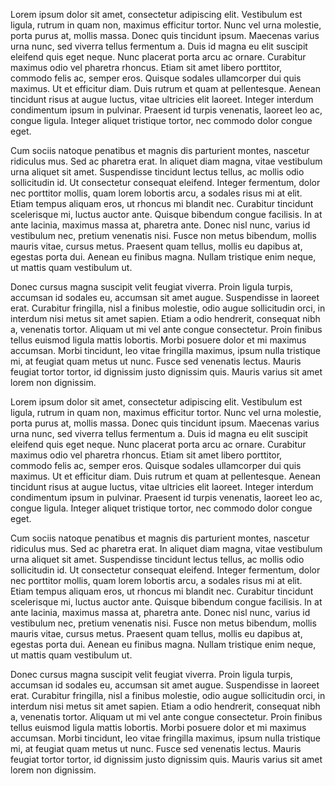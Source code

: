 Lorem ipsum dolor sit amet, consectetur adipiscing elit. Vestibulum est ligula, rutrum in quam non, maximus efficitur tortor. Nunc vel urna molestie, porta purus at, mollis massa. Donec quis tincidunt ipsum. Maecenas varius urna nunc, sed viverra tellus fermentum a. Duis id magna eu elit suscipit eleifend quis eget neque. Nunc placerat porta arcu ac ornare. Curabitur maximus odio vel pharetra rhoncus. Etiam sit amet libero porttitor, commodo felis ac, semper eros. Quisque sodales ullamcorper dui quis maximus. Ut et efficitur diam. Duis rutrum et quam at pellentesque. Aenean tincidunt risus at augue luctus, vitae ultricies elit laoreet. Integer interdum condimentum ipsum in pulvinar. Praesent id turpis venenatis, laoreet leo ac, congue ligula. Integer aliquet tristique tortor, nec commodo dolor congue eget.

Cum sociis natoque penatibus et magnis dis parturient montes, nascetur ridiculus mus. Sed ac pharetra erat. In aliquet diam magna, vitae vestibulum urna aliquet sit amet. Suspendisse tincidunt lectus tellus, ac mollis odio sollicitudin id. Ut consectetur consequat eleifend. Integer fermentum, dolor nec porttitor mollis, quam lorem lobortis arcu, a sodales risus mi at elit. Etiam tempus aliquam eros, ut rhoncus mi blandit nec. Curabitur tincidunt scelerisque mi, luctus auctor ante. Quisque bibendum congue facilisis. In at ante lacinia, maximus massa at, pharetra ante. Donec nisl nunc, varius id vestibulum nec, pretium venenatis nisi. Fusce non metus bibendum, mollis mauris vitae, cursus metus. Praesent quam tellus, mollis eu dapibus at, egestas porta dui. Aenean eu finibus magna. Nullam tristique enim neque, ut mattis quam vestibulum ut.

Donec cursus magna suscipit velit feugiat viverra. Proin ligula turpis, accumsan id sodales eu, accumsan sit amet augue. Suspendisse in laoreet erat. Curabitur fringilla, nisl a finibus molestie, odio augue sollicitudin orci, in interdum nisi metus sit amet sapien. Etiam a odio hendrerit, consequat nibh a, venenatis tortor. Aliquam ut mi vel ante congue consectetur. Proin finibus tellus euismod ligula mattis lobortis. Morbi posuere dolor et mi maximus accumsan. Morbi tincidunt, leo vitae fringilla maximus, ipsum nulla tristique mi, at feugiat quam metus ut nunc. Fusce sed venenatis lectus. Mauris feugiat tortor tortor, id dignissim justo dignissim quis. Mauris varius sit amet lorem non dignissim.

Lorem ipsum dolor sit amet, consectetur adipiscing elit. Vestibulum est ligula, rutrum in quam non, maximus efficitur tortor. Nunc vel urna molestie, porta purus at, mollis massa. Donec quis tincidunt ipsum. Maecenas varius urna nunc, sed viverra tellus fermentum a. Duis id magna eu elit suscipit eleifend quis eget neque. Nunc placerat porta arcu ac ornare. Curabitur maximus odio vel pharetra rhoncus. Etiam sit amet libero porttitor, commodo felis ac, semper eros. Quisque sodales ullamcorper dui quis maximus. Ut et efficitur diam. Duis rutrum et quam at pellentesque. Aenean tincidunt risus at augue luctus, vitae ultricies elit laoreet. Integer interdum condimentum ipsum in pulvinar. Praesent id turpis venenatis, laoreet leo ac, congue ligula. Integer aliquet tristique tortor, nec commodo dolor congue eget.

Cum sociis natoque penatibus et magnis dis parturient montes, nascetur ridiculus mus. Sed ac pharetra erat. In aliquet diam magna, vitae vestibulum urna aliquet sit amet. Suspendisse tincidunt lectus tellus, ac mollis odio sollicitudin id. Ut consectetur consequat eleifend. Integer fermentum, dolor nec porttitor mollis, quam lorem lobortis arcu, a sodales risus mi at elit. Etiam tempus aliquam eros, ut rhoncus mi blandit nec. Curabitur tincidunt scelerisque mi, luctus auctor ante. Quisque bibendum congue facilisis. In at ante lacinia, maximus massa at, pharetra ante. Donec nisl nunc, varius id vestibulum nec, pretium venenatis nisi. Fusce non metus bibendum, mollis mauris vitae, cursus metus. Praesent quam tellus, mollis eu dapibus at, egestas porta dui. Aenean eu finibus magna. Nullam tristique enim neque, ut mattis quam vestibulum ut.

Donec cursus magna suscipit velit feugiat viverra. Proin ligula turpis, accumsan id sodales eu, accumsan sit amet augue. Suspendisse in laoreet erat. Curabitur fringilla, nisl a finibus molestie, odio augue sollicitudin orci, in interdum nisi metus sit amet sapien. Etiam a odio hendrerit, consequat nibh a, venenatis tortor. Aliquam ut mi vel ante congue consectetur. Proin finibus tellus euismod ligula mattis lobortis. Morbi posuere dolor et mi maximus accumsan. Morbi tincidunt, leo vitae fringilla maximus, ipsum nulla tristique mi, at feugiat quam metus ut nunc. Fusce sed venenatis lectus. Mauris feugiat tortor tortor, id dignissim justo dignissim quis. Mauris varius sit amet lorem non dignissim.


